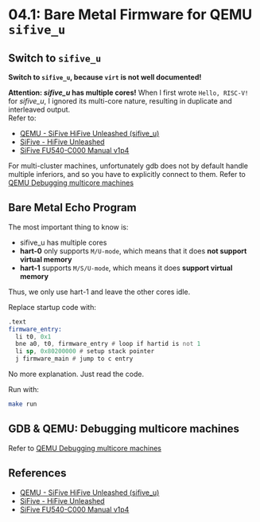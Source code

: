 # 04.1: Bare Metal Firmware for QEMU `sifive_u`

## Switch to `sifive_u`

**Switch to `sifive_u`, because `virt` is not well documented!**  

**Attention: _sifive_u_ has multiple cores!** When I first wrote `Hello, RISC-V!` for _sifive_u_, I ignored its multi-core nature, resulting in duplicate and interleaved output.  
Refer to:  
- [QEMU - SiFive HiFive Unleashed (sifive_u)](https://qemu.readthedocs.io/en/latest/system/riscv/sifive_u.html)
- [SiFive - HiFive Unleashed](https://www.sifive.com/boards/hifive-unleashed)
- [SiFive FU540-C000 Manual v1p4](https://sifive.cdn.prismic.io/sifive/d3ed5cd0-6e74-46b2-a12d-72b06706513e_fu540-c000-manual-v1p4.pdf)

For multi-cluster machines, unfortunately gdb does not by default handle multiple inferiors, and so you have to explicitly connect to them. 
Refer to [QEMU Debugging multicore machines](https://qemu.readthedocs.io/en/latest/system/gdb.html#debugging-multicore-machines)

## Bare Metal Echo Program

The most important thing to know is: 

- sifive_u has multiple cores
- **hart-0** only supports `M/U-mode`, which means that it does **not support virtual memory**
- **hart-1** supports `M/S/U-mode`, which means it does **support virtual memory**

Thus, we only use hart-1 and leave the other cores idle.

Replace startup code with:
```asm
.text
firmware_entry:
  li t0, 0x1
  bne a0, t0, firmware_entry # loop if hartid is not 1
  li sp, 0x80200000 # setup stack pointer
  j firmware_main # jump to c entry
```

No more explanation. Just read the code.

Run with:  

```sh
make run
```

## GDB & QEMU: Debugging multicore machines

Refer to [QEMU Debugging multicore machines](https://qemu.readthedocs.io/en/latest/system/gdb.html#debugging-multicore-machines)

## References
- [QEMU - SiFive HiFive Unleashed (sifive_u)](https://qemu.readthedocs.io/en/latest/system/riscv/sifive_u.html)
- [SiFive - HiFive Unleashed](https://www.sifive.com/boards/hifive-unleashed)
- [SiFive FU540-C000 Manual v1p4](https://sifive.cdn.prismic.io/sifive/d3ed5cd0-6e74-46b2-a12d-72b06706513e_fu540-c000-manual-v1p4.pdf)
